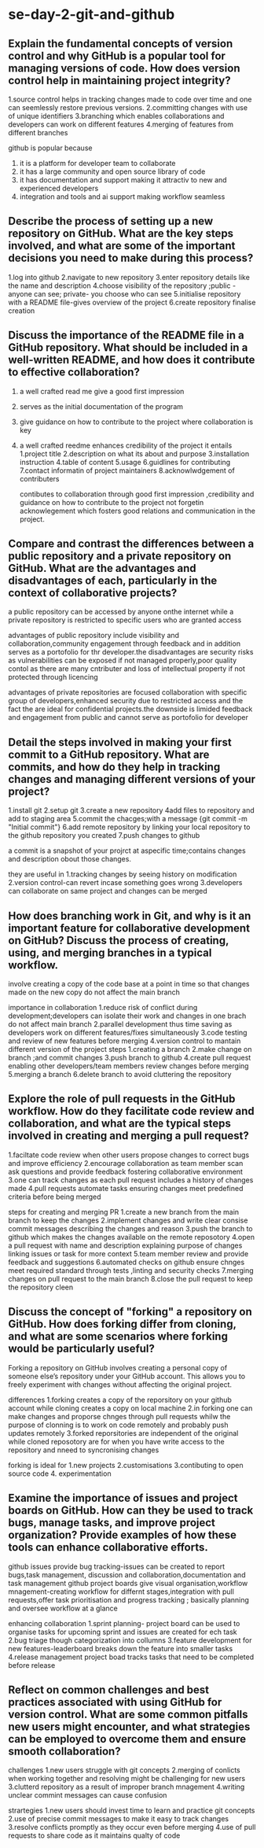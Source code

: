 # se-day-2-git-and-github
## Explain the fundamental concepts of version control and why GitHub is a popular tool for managing versions of code. How does version control help in maintaining project integrity?

1.source control helps in tracking changes  made to code over time and one can seemlessly restore previous versions.
2.committing changes with use of unique identifiers
3.branching which enables collaborations and developers can work on different features
4.merging of features from different branches

github is popular because

1. it is a platform for developer team to collaborate
2. it has a large community and open source library of code
3. it has documentation and support making it attractiv to new and experienced developers
4. integration and tools and ai support making workflow seamless

## Describe the process of setting up a new repository on GitHub. What are the key steps involved, and what are some of the important decisions you need to make during this process?
1.log into github
2.navigate to new repository
3.enter repository details like the name and description
4.choose visibility of the repository  ;public -anyone can see; private- you choose who can see
5.initialise repository with a README file-gives overview of the project
6.create repository finalise creation

## Discuss the importance of the README file in a GitHub repository. What should be included in a well-written README, and how does it contribute to effective collaboration?
1. a well crafted read me give a good first impression
2. serves as the initial documentation of the program
3. give guidance on how to contribute to the project where collaboration is key
4. a well crafted reedme enhances credibility of the project
    it entails
   1.project title
   2.description on what its about and purpose
   3.installation instruction
   4.table of content
   5.usage
   6.guidlines for contributing
   7.contact informatin of project maintainers
   8.acknowlwdgement of contributers

   contibutes to collaboration through good first impression ,credibility and guidance on how to contribute to the project not forgetin acknowlegement which fosters good relations and communication in the project.
## Compare and contrast the differences between a public repository and a private repository on GitHub. What are the advantages and disadvantages of each, particularly in the context of collaborative projects?

a public repository can be accessed by anyone onthe internet while a private repository is restricted to specific users who are granted access

advantages of public repository include visibility and collaboration,community engagement through feedback and in addition serves as a portofolio for thr developer.the disadvantages are security risks as vulnerabilities can be exposed if not managed properly,poor quality contol as there are many cntributer and loss of intellectual property if not protected through licencing 

advantages of private repositories are focused collaboration with specific group of developers,enhanced security due to restricted access and the fact the are ideal for confidential projects.the downside is limided feedback and engagement from public and cannot serve as portofolio for developer

## Detail the steps involved in making your first commit to a GitHub repository. What are commits, and how do they help in tracking changes and managing different versions of your project?
1.install git
2.setup git
3.create a new repository
4add files to repository and add to staging area
5.commit the chacges;with a message {git commit -m "Initial commit"}
6.add remote repository by linking your local repository to the github repository you created
7.push changes to github

a commit is a snapshot of your projrct at aspecific time;contains changes and description obout those changes.

they are useful in
1.tracking changes by seeing history on modification
2.version control-can revert incase something goes wrong
3.developers can collaborate on same project and changes can be merged

## How does branching work in Git, and why is it an important feature for collaborative development on GitHub? Discuss the process of creating, using, and merging branches in a typical workflow.

involve creating  a copy of the code base at a point in time so that changes made on the new copy do not affect the main branch

importance in collaboration
1.reduce risk of conflict during development;developers can isolate their work and changes in one brach do not affect main branch
2.parallel development thus time saving as developers work on different features/fixes simultaneously
3.code testing and review of new features before merging
4.version control to mantain different version of the project
 steps
 1.creating a branch
 2.make change on branch ;and commit changes
 3.push branch to github
 4.create pull request enabling other developers/team members review changes before merging
 5.merging a branch
 6.delete branch to avoid cluttering the repository

## Explore the role of pull requests in the GitHub workflow. How do they facilitate code review and collaboration, and what are the typical steps involved in creating and merging a pull request?
1.faciltate code review when other users propose changes to correct bugs and improve efficiency
2.encourage collaboration as team member scan ask questions and provide feedback fostering collaborative environment
3.one can track changes as each pull request includes a history of changes made
4.pull requests automate tasks ensuring changes meet predefined criteria before being merged

steps for creating and merging PR
1.create a new branch from the main branch to keep the changes
2.implement changes and write clear consise commit messages describing the changes and reason
3.push the branch to github which makes the changes available on the remote reposotory
4.open a pull request with name and description explaining purpose of changes linking issues or task for more context
5.team member review and provide feedback and suggestions
6.automated checks on github ensure chnges meet required standard through tests ,linting and security checks
7.merging changes on pull request to the main branch
8.close the pull request to keep the repository cleen

## Discuss the concept of "forking" a repository on GitHub. How does forking differ from cloning, and what are some scenarios where forking would be particularly useful?
Forking a repository on GitHub involves creating a personal copy of someone else’s repository under your GitHub account. This allows you to freely experiment with changes without affecting the original project.

differences
1.forking creates a copy of the reporsitory on your github account while cloning creates a copy on local machine
2.in forking one can make changes and proporse chnges through pull requests whilw the purpose of clonning is to work on code remotely and probably push updates remotely
3.forked reporsitories are independent of the original while cloned reposotory are for when you have write access to the repository and nneed to syncronising changes

forking is ideal for
1.new projects
2.customisations
3.contibuting to open source code
4. experimentation


## Examine the importance of issues and project boards on GitHub. How can they be used to track bugs, manage tasks, and improve project organization? Provide examples of how these tools can enhance collaborative efforts.
github issues provide bug tracking-issues can be created to report bugs,task management, discussion and collaboration,documentation and task management
github project boards give visual organisation,workflow mnagement-creating workflow for differnt stages,integration with pull requests,offer task prioritisation and progress tracking ; basically planning and oversee workflow at a glance

enhancing collaboration
1.sprint planning- project board can be used to organise tasks for upcoming sprint and issues are created for ech task
2.bug triage though categorization into collumns
3.feature development for new features-leaderboard breaks down the feature into smaller tasks
4.release management project boad tracks tasks that need to be completed before release

## Reflect on common challenges and best practices associated with using GitHub for version control. What are some common pitfalls new users might encounter, and what strategies can be employed to overcome them and ensure smooth collaboration?
challenges
1.new users struggle with git concepts
2.merging of conlicts when working together and resolving might be challenging for new users
3.clutterd repository as a result of improper branch mnagement
4.writing unclear commint messages can cause confusion

strartegies
1.new users should invest time to learn and practice git concepts
2.use of precise commit messages to make it easy to track changes
3.resolve conflicts promptly as they occur even before merging
4.use of pull requests to share code as it maintains qualty of code

